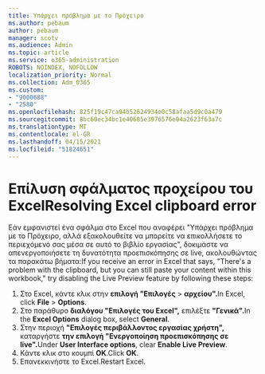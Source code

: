 ```yaml
---
title: Υπάρχει πρόβλημα με το Πρόχειρο
ms.author: pebaum
author: pebaum
manager: scotv
ms.audience: Admin
ms.topic: article
ms.service: o365-administration
ROBOTS: NOINDEX, NOFOLLOW
localization_priority: Normal
ms.collection: Adm_O365
ms.custom:
- "9000688"
- "2580"
ms.openlocfilehash: 825f19c47ca94b52624934e0c58afaa5d9c0a479
ms.sourcegitcommit: 8bc60ec34bc1e40685e3976576e04a2623f63a7c
ms.translationtype: MT
ms.contentlocale: el-GR
ms.lasthandoff: 04/15/2021
ms.locfileid: "51824651"
---
```

# <a name="resolving-excel-clipboard-error"></a><span data-ttu-id="8b5d4-102">Επίλυση σφάλματος προχείρου του Excel</span><span class="sxs-lookup"><span data-stu-id="8b5d4-102">Resolving Excel clipboard error</span></span>

<span data-ttu-id="8b5d4-103">Εάν εμφανιστεί ένα σφάλμα στο Excel που αναφέρει "Υπάρχει πρόβλημα με το Πρόχειρο, αλλά εξακολουθείτε να μπορείτε να επικολλήσετε το περιεχόμενό σας μέσα σε αυτό το βιβλίο εργασίας", δοκιμάστε να απενεργοποιήσετε τη δυνατότητα προεπισκόπησης σε live, ακολουθώντας τα παρακάτω βήματα:</span><span class="sxs-lookup"><span data-stu-id="8b5d4-103">If you receive an error in Excel that says, "There's a problem with the clipboard, but you can still paste your content within this workbook," try disabling the Live Preview feature by following these steps:</span></span>

1. <span data-ttu-id="8b5d4-104">Στο Excel, κάντε κλικ στην **επιλογή "Επιλογές**  >  **αρχείου".**</span><span class="sxs-lookup"><span data-stu-id="8b5d4-104">In Excel, click **File** > **Options**.</span></span>
3. <span data-ttu-id="8b5d4-105">Στο παράθυρο **διαλόγου "Επιλογές του Excel",** επιλέξτε **"Γενικά".**</span><span class="sxs-lookup"><span data-stu-id="8b5d4-105">In the **Excel Options** dialog box, select **General**.</span></span>
4. <span data-ttu-id="8b5d4-106">Στην περιοχή **"Επιλογές περιβάλλοντος εργασίας χρήστη",** καταργήστε **την επιλογή "Ενεργοποίηση προεπισκόπησης σε live".**</span><span class="sxs-lookup"><span data-stu-id="8b5d4-106">Under **User Interface options**, clear **Enable Live Preview**.</span></span>
5. <span data-ttu-id="8b5d4-107">Κάντε κλικ στο κουμπί **OK**.</span><span class="sxs-lookup"><span data-stu-id="8b5d4-107">Click **OK**.</span></span>
6. <span data-ttu-id="8b5d4-108">Επανεκκινήστε το Excel.</span><span class="sxs-lookup"><span data-stu-id="8b5d4-108">Restart Excel.</span></span>
